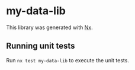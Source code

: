 # my-data-lib

This library was generated with [Nx](https://nx.dev).

## Running unit tests

Run `nx test my-data-lib` to execute the unit tests.
